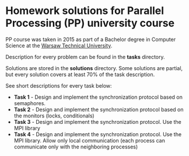 # Homework solutions for Parallel Processing (PP) university course

PP course was taken in 2015 as part of a Bachelor degree in Computer Science at the [Warsaw Technical University](https://www.pw.edu.pl/engpw).

Description for every problem can be found in the **tasks** directory.

Solutions are stored in the **solutions** directory. Some solutions are partial, but every solution covers at least 70% of the task description.

See short descriptions for every task below:

- **Task 1** - Design and implement the synchronization protocol based on semaphores.
- **Task 2** - Design and implement the synchronization protocol based on the monitors (locks, conditionals)
- **Task 3** - Design and implement the synchronization protocol. Use the MPI library
- **Task 4** - Design and implement the synchronization protocol. Use the MPI library. Allow only local communication (each process can communicate only with the neighboring processes)
